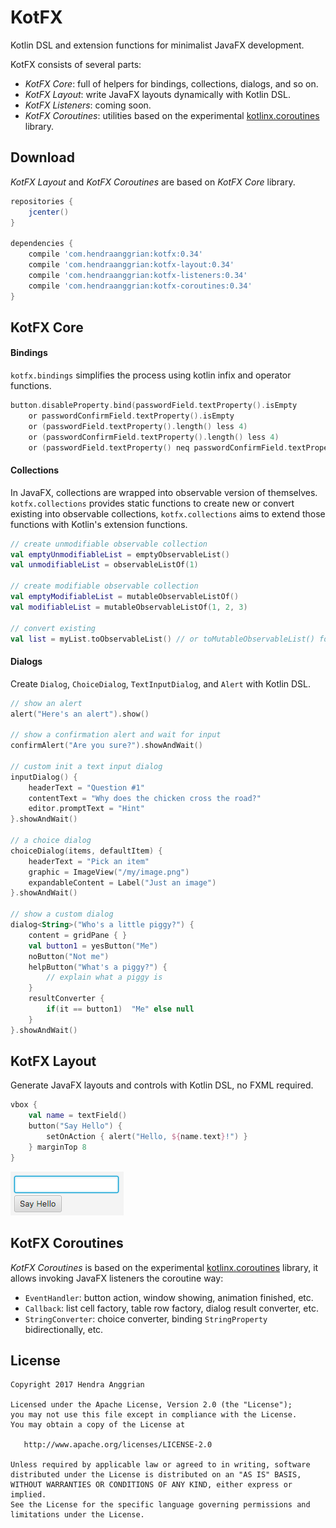 KotFX
=====
Kotlin DSL and extension functions for minimalist JavaFX development.

KotFX consists of several parts:
 * *KotFX Core*: full of helpers for bindings, collections, dialogs, and so on.
 * *KotFX Layout*: write JavaFX layouts dynamically with Kotlin DSL.
 * *KotFX Listeners*: coming soon.
 * *KotFX Coroutines*: utilities based on the experimental [kotlinx.coroutines] library.
  
Download
--------
*KotFX Layout* and *KotFX Coroutines* are based on *KotFX Core* library.

```gradle
repositories {
    jcenter()
}

dependencies {
    compile 'com.hendraanggrian:kotfx:0.34'
    compile 'com.hendraanggrian:kotfx-layout:0.34'
    compile 'com.hendraanggrian:kotfx-listeners:0.34'
    compile 'com.hendraanggrian:kotfx-coroutines:0.34'
}
```

KotFX Core
----------
#### Bindings
`kotfx.bindings` simplifies the process using kotlin infix and operator functions.
```kotlin
button.disableProperty.bind(passwordField.textProperty().isEmpty
    or passwordConfirmField.textProperty().isEmpty
    or (passwordField.textProperty().length() less 4)
    or (passwordConfirmField.textProperty().length() less 4)
    or (passwordField.textProperty() neq passwordConfirmField.textProperty()))
```

#### Collections
In JavaFX, collections are wrapped into observable version of themselves.
`kotfx.collections` provides static functions to create new or convert existing into observable collections,
`kotfx.collections` aims to extend those functions with Kotlin's extension functions.

```kotlin
// create unmodifiable observable collection
val emptyUnmodifiableList = emptyObservableList()
val unmodifiableList = observableListOf(1)

// create modifiable observable collection
val emptyModifiableList = mutableObservableListOf()
val modifiableList = mutableObservableListOf(1, 2, 3)

// convert existing
val list = myList.toObservableList() // or toMutableObservableList() for modifiable version
```

#### Dialogs
Create `Dialog`, `ChoiceDialog`, `TextInputDialog`, and `Alert` with Kotlin DSL.

```kotlin
// show an alert
alert("Here's an alert").show()

// show a confirmation alert and wait for input
confirmAlert("Are you sure?").showAndWait()

// custom init a text input dialog
inputDialog() {
    headerText = "Question #1"
    contentText = "Why does the chicken cross the road?"
    editor.promptText = "Hint"
}.showAndWait()

// a choice dialog
choiceDialog(items, defaultItem) {
    headerText = "Pick an item"
    graphic = ImageView("/my/image.png")
    expandableContent = Label("Just an image")
}.showAndWait()

// show a custom dialog
dialog<String>("Who's a little piggy?") {
    content = gridPane { }
    val button1 = yesButton("Me")
    noButton("Not me")
    helpButton("What's a piggy?") {
        // explain what a piggy is
    }
    resultConverter {
        if(it == button1)  "Me" else null  
    }
}.showAndWait()
```

KotFX Layout
------------
Generate JavaFX layouts and controls with Kotlin DSL, no FXML required.
```kotlin
vbox {
    val name = textField()
    button("Say Hello") {
        setOnAction { alert("Hello, ${name.text}!") }
    } marginTop 8
}
```

![Demo][demo_scenedsl]

KotFX Coroutines
----------------
*KotFX Coroutines* is based on the experimental [kotlinx.coroutines] library,
it allows invoking JavaFX listeners the coroutine way:
 * `EventHandler`: button action, window showing, animation finished, etc.
 * `Callback`: list cell factory, table row factory, dialog result converter, etc.
 * `StringConverter`: choice converter, binding `StringProperty` bidirectionally, etc.

License
-------
    Copyright 2017 Hendra Anggrian

    Licensed under the Apache License, Version 2.0 (the "License");
    you may not use this file except in compliance with the License.
    You may obtain a copy of the License at

       http://www.apache.org/licenses/LICENSE-2.0

    Unless required by applicable law or agreed to in writing, software
    distributed under the License is distributed on an "AS IS" BASIS,
    WITHOUT WARRANTIES OR CONDITIONS OF ANY KIND, either express or implied.
    See the License for the specific language governing permissions and
    limitations under the License.
    
[kotlinx.coroutines]: https://github.com/Kotlin/kotlinx.coroutines
[demo_scenedsl]: /art/demo_scenedsl.png
